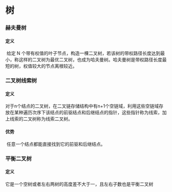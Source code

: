 # 树

### 赫夫曼树

#### 定义

​	给定 N 个带有权值的叶子节点，构造一棵二叉树，若该树的带权路径长度达到最小，称这样的二叉树为最优二叉树，也成为哈夫曼树。哈夫曼树是带权路径长度最短的树，权值较大的节点离根较近。	

### 二叉树线索树

#### 定义

​	对于n个结点的二叉树，在二叉链存储结构中有n+1个空链域，利用这些空链域存放在某种遍历次序下该结点的前驱结点和后继结点的指针，这些指针称为线索，加上线索的二叉树称为线索二叉树。

#### 优势

​	任意一个结点都能直接找到它的前驱和后继结点。



### 平衡二叉树

#### 定义

​	它是一个空树或者左右两树的高度差不大于一，且左右子数也是平衡二叉树